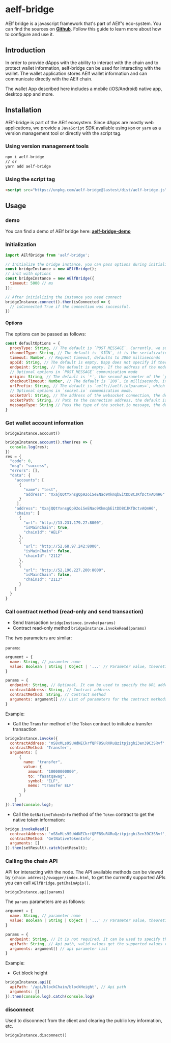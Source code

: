 # aelf-bridge

AElf bridge is a javascript framework that's part of AElf's eco-system. You can find the sources on 
[**Github**](https://github.com/AElfProject/aelf-bridge). Follow this guide to learn more about how to configure and use it.

## Introduction

In order to provide dApps with the ability to interact with the chain and to protect wallet information, aelf-bridge can be used for interacting with the wallet. The wallet application stores AElf wallet information and can communicate directly with the AElf chain.

The wallet App described here includes a mobile (iOS/Android) native app, desktop app and more.

## Installation

AElf-bridge is part of the AElf ecosystem. Since dApps are mostly web applications, we provide a `JavaScript` SDK available using `Npm` or `yarn` as a version management tool or directly with the script tag.

### Using version management tools

```bash
npm i aelf-bridge
// or
yarn add aelf-bridge
```

### Using the script tag

```html
<script src="https://unpkg.com/aelf-bridge@lastest/dist/aelf-bridge.js"></script>
```

## Usage

### demo

You can find a demo of AElf bridge here: [**aelf-bridge-demo**](https://github.com/AElfProject/aelf-bridge-demo)

### Initialization

```javascript
import AElfBridge from 'aelf-bridge';

// Initialize the bridge instance, you can pass options during initialization to specify the behavior, see below for explanation
const bridgeInstance = new AElfBridge();
// init with options
const bridgeInstance = new AElfBridge({
  timeout: 5000 // ms
});

// After initializing the instance you need connect
bridgeInstance.connect().then(isConnected => {
  // isConnected True if the connection was successful.
})
```

#### Options

The options can be passed as follows:

```javascript
const defaultOptions = {
  proxyType: String, // The default is `POST_MESSAGE`. Currently, we support the `POST_MESSAGE` and `SOCKET.IO` proxy types are provided. The `Websocket` mechanism will be provided in the future. Valid values ​​are available via `AElfBridge.getProxies()`.
  channelType: String, // The default is `SIGN`, it is the serialization of the request and response, that is, Dapp exchanges the public and private keys with the client and the private key is used to verify the signature information, thereby verifying whether the information has been tampered with. Another method of symmetric encryption is provided. The parameter value is `ENCRYPT`, and the shared public key is used for symmetric encryption. The valid value of the parameter is obtained by `AElfBridge.getChannels()`.
  timeout: Number, // Request timeout, defaults to 3000 milliseconds
  appId: String, // The default is empty. Dapp does not specify if there is no special requirement. If you need to specify it, you need to randomly generate a 32-bit hex-coded id each time. A credential used to communicate with the client, specifying the Dapp ID. If it is not specified, the library will process it internally. The first run will generate a random 32-bit hex-encoded uuid. After the connection is successful, it will be stored in `localStorage`, then the value will be taken from `localStorage`. If not, then Generate a random id.
  endpoint: String, // The default is empty. If the address of the node is empty, the client uses the internally saved primary link address by default, and can also specify to send a request to a specific node.
  // Optional options in `POST_MESSAGE` communication mode
  origin: String, // The default is `*`, the second parameter of the `postMessage` function, in most cases you do not need to specify
  checkoutTimeout: Number, // The default is `200`, in milliseconds, it checks the client's injected `postMessage`. In most cases, you don't need to specify this
  urlPrefix: String, // The default is `aelf://aelf.io?params=`, which is used to specify the protocol and prefix of the node. If the client does not have special requirements, it does not need to be changed.
  // Optional options in `socket.io` communication mode.
  socketUrl: String, // The address of the websocket connection, the default is `http://localhost:50845`
  socketPath: String, // Path to the connection address, the default is empty
  messageType: String // Pass the type of the socket.io message, the default is `bridge`
}
```

### Get wallet account information

`bridgeInstance.account()`

```javascript
bridgeInstance.account().then(res => {
  console.log(res);
})
res = {
  "code": 0,
  "msg": "success",
  "errors": [],
  "data": {
    "accounts": [
      {
        "name": "test",
        "address": "XxajQQtYxnsgQp92oiSeENao9XkmqbEitDD8CJKfDctvAQmH6"
      }
     ],
    "address": "XxajQQtYxnsgQp92oiSeENao9XkmqbEitDD8CJKfDctvAQmH6",
    "chains": [
      {
        "url": "http://13.231.179.27:8000",
        "isMainChain": true,
        "chainId": "AELF"
      },
      {
        "url": "http://52.68.97.242:8000",
        "isMainChain": false,
        "chainId": "2112"
      },
      {
        "url": "http://52.196.227.200:8000",
        "isMainChain": false,
        "chainId": "2113"
      }
    ]
  }
}
```

### Call contract method (read-only and send transaction)

* Send transaction `bridgeInstance.invoke(params)`
* Contract read-only method `bridgeInstance.invokeRead(params)`

The two parameters are similar:

`params`:
```javascript
argument = {
  name: String, // parameter name
  value: Boolean | String | Object | '...' // Parameter value, theoretically any Javascript type
}

params = {
  endpoint: String, // Optional. It can be used to specify the URL address of the chain node. If it is not filled, it defaults to the option when initializing the `AElfBridge` instance. If there is no initialization option, the wallet App defaults to its own stored primary node address.
  contractAddress: String, // Contract address
  contractMethod: String, // Contract method
  arguments: argument[] /// List of parameters for the contract methods, type is array, array type is the above `argument` type
}
```

Example:

* Call the `Transfer` method of the `Token` contract to initiate a transfer transaction
```javascript
bridgeInstance.invoke({
  contractAddress: 'mS8xMLs9SuWdNECkrfQPF8SuRXRuQzitpjzghi3en39C3SRvf',
  contractMethod: 'Transfer',
  arguments: [
      {
        name: "transfer",
        value: {
          amount: "10000000000",
          to: "fasatqawag",
          symbol: "ELF",
          memo: "transfer ELF"
        }
      }
    ]
}).then(console.log);
```

* Call the `GetNativeTokenInfo` method of the `Token` contract to get the native token information:
```javascript
bridge.invokeRead({
  contractAddress: 'mS8xMLs9SuWdNECkrfQPF8SuRXRuQzitpjzghi3en39C3SRvf', 
  contractMethod: 'GetNativeTokenInfo', 
  arguments: []
}).then(setResult).catch(setResult);
```

### Calling the chain API

API for interacting with the node. The API available methods can be viewed by `{chain address}/swagger/index.html`, to get the currently supported APIs you can call `AElfBridge.getChainApis()`.

`bridgeInstance.api(params)`

The `params` parameters are as follows:
```javascript
argument = {
  name: String, // parameter name
  value: Boolean | String | Object | '...' // Parameter value, theoretically any Javascript type
}

params = {
  endpoint: String, // It is not required. It can be used to specify the URL address of the chain node. If it is empty, it defaults to the option given when initializing the `AElfBridge` instance. If there is no initialization option, the wallet App defaults to its own stored primary node address.
  apiPath: String, // Api path, valid values ​​get the supported values ​​via `AElfBridge.getChainApis()`
  arguments: argument[] // api parameter list
}
```

Example:

* Get block height
```javascript
bridgeInstance.api({
  apiPath: '/api/blockChain/blockHeight', // Api path
  arguments: []
}).then(console.log).catch(console.log)
```

### disconnect

Used to disconnect from the client and clearing the public key information, etc.

`bridgeInstance.disconnect()`
